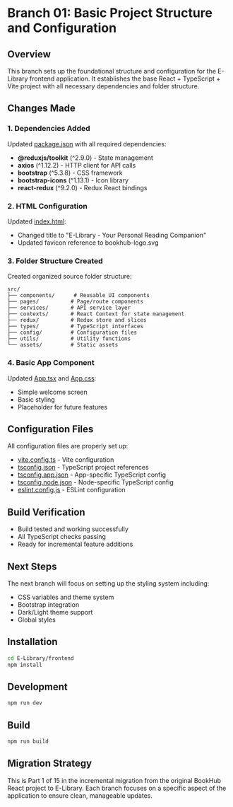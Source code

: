 # Branch 01: Basic Project Structure and Configuration

## Overview
This branch sets up the foundational structure and configuration for the E-Library frontend application. It establishes the base React + TypeScript + Vite project with all necessary dependencies and folder structure.

## Changes Made

### 1. Dependencies Added
Updated [package.json](package.json) with all required dependencies:
- **@reduxjs/toolkit** (^2.9.0) - State management
- **axios** (^1.12.2) - HTTP client for API calls
- **bootstrap** (^5.3.8) - CSS framework
- **bootstrap-icons** (^1.13.1) - Icon library
- **react-redux** (^9.2.0) - Redux React bindings

### 2. HTML Configuration
Updated [index.html](index.html):
- Changed title to "E-Library - Your Personal Reading Companion"
- Updated favicon reference to bookhub-logo.svg

### 3. Folder Structure Created
Created organized source folder structure:
```
src/
├── components/      # Reusable UI components
├── pages/          # Page/route components
├── services/       # API service layer
├── contexts/       # React Context for state management
├── redux/          # Redux store and slices
├── types/          # TypeScript interfaces
├── config/         # Configuration files
├── utils/          # Utility functions
└── assets/         # Static assets
```

### 4. Basic App Component
Updated [App.tsx](src/App.tsx) and [App.css](src/App.css):
- Simple welcome screen
- Basic styling
- Placeholder for future features

## Configuration Files
All configuration files are properly set up:
- [vite.config.ts](vite.config.ts) - Vite configuration
- [tsconfig.json](tsconfig.json) - TypeScript project references
- [tsconfig.app.json](tsconfig.app.json) - App-specific TypeScript config
- [tsconfig.node.json](tsconfig.node.json) - Node-specific TypeScript config
- [eslint.config.js](eslint.config.js) - ESLint configuration

## Build Verification
- Build tested and working successfully
- All TypeScript checks passing
- Ready for incremental feature additions

## Next Steps
The next branch will focus on setting up the styling system including:
- CSS variables and theme system
- Bootstrap integration
- Dark/Light theme support
- Global styles

## Installation
```bash
cd E-Library/frontend
npm install
```

## Development
```bash
npm run dev
```

## Build
```bash
npm run build
```

## Migration Strategy
This is Part 1 of 15 in the incremental migration from the original BookHub React project to E-Library. Each branch focuses on a specific aspect of the application to ensure clean, manageable updates.

